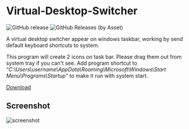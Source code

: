 # Virtual-Desktop-Switcher

![GitHub release](https://img.shields.io/github/release/hangacs/VirtualDesktopSwitcher.svg) ![GitHub Releases (by Asset)](https://img.shields.io/github/downloads/hangacs/VirtualDesktopSwitcher/latest/VirtualDesktopSwitcher.v0.0.2.zip.svg)

A virtual desktop switcher appear on windows taskbar, working by send default keyboard shortcuts to system.

This program will create 2 icons on task bar. Please drag them out from system tray if you can't see.
Add program shortcut to _"C:\Users\username\AppData\Roaming\Microsoft\Windows\Start Menu\Programs\Startup"_ to make it run with system start.

[Download](https://github.com/hangacs/VirtualDesktopSwitcher/releases)

## Screenshot

![screenshot](https://github.com/hangacs/VirtualDesktopSwitcher/blob/8bc7013cec9e42635fe7b04c59918000fd23e109/screenshot.png)
